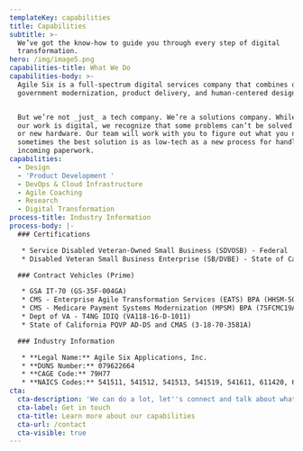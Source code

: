 ```yaml
---
templateKey: capabilities
title: Capabilities
subtitle: >-
  We’ve got the know-how to guide you through every step of digital
  transformation.
hero: /img/image5.png
capabilities-title: What We Do
capabilities-body: >-
  Agile Six is a full-spectrum digital services company that combines digital
  government modernization, product delivery, and human-centered design. 


  But we’re not _just_ a tech company. We’re a solutions company. While most of
  our work is digital, we recognize that some problems can’t be solved by coding
  or new hardware. Our team will work with you to figure out what you need —
  sometimes the best solution is as low-tech as a new process for handling
  incoming paperwork. 
capabilities:
  - Design
  - 'Product Development '
  - DevOps & Cloud Infrastructure
  - Agile Coaching
  - Research
  - Digital Transformation
process-title: Industry Information
process-body: |-
  ### Certifications

   * Service Disabled Veteran-Owned Small Business (SDVOSB) - Federal 
   * Disabled Veteran Small Business Enterprise (SB/DVBE) - State of California 

  ### Contract Vehicles (Prime) 

   * GSA IT-70 (GS-35F-004GA) 
   * CMS - Enterprise Agile Transformation Services (EATS) BPA (HHSM-500-2017-00004B)
   * CMS - Medicare Payment Systems Modernization (MPSM) BPA (75FCMC19A0006)
   * Dept of VA - T4NG IDIQ (VA118-16-D-1011)
   * State of California PQVP AD-DS and CMAS (3-18-70-3581A) 

  ### Industry Information 

   * **Legal Name:** Agile Six Applications, Inc. 
   * **DUNS Number:** 079622664 
   * **CAGE Code:** 79H77 
   * **NAICS Codes:** 541511, 541512, 541513, 541519, 541611, 611420, 611430
cta:
  cta-description: 'We can do a lot, let''s connect and talk about what we can do for you.'
  cta-label: Get in touch
  cta-title: Learn more about our capabilities
  cta-url: /contact
  cta-visible: true
---
```


